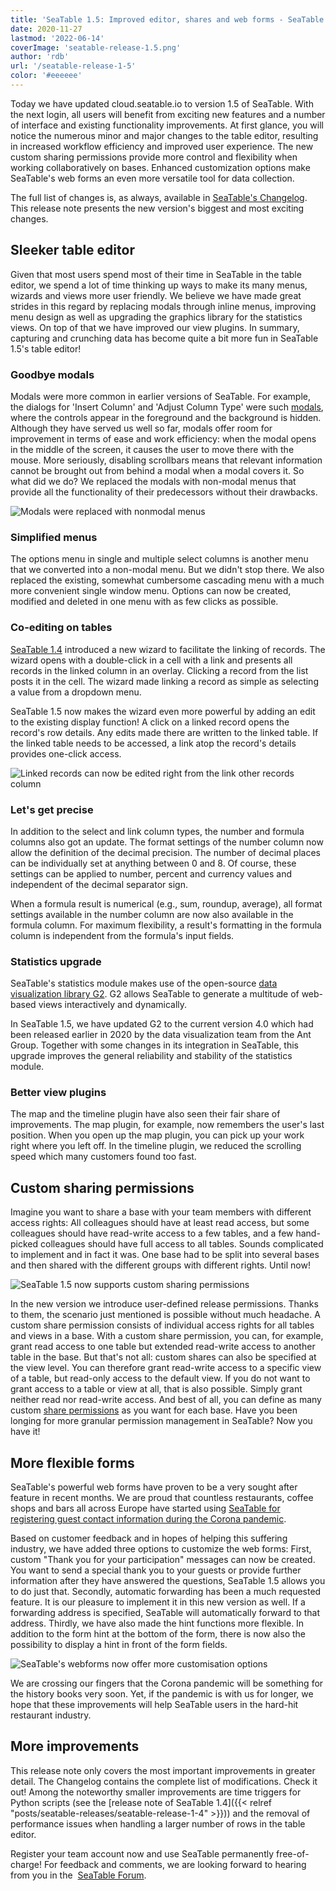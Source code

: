 ```yaml
---
title: 'SeaTable 1.5: Improved editor, shares and web forms - SeaTable'
date: 2020-11-27
lastmod: '2022-06-14'
coverImage: 'seatable-release-1.5.png'
author: 'rdb'
url: '/seatable-release-1-5'
color: '#eeeeee'
---
```


Today we have updated cloud.seatable.io to version 1.5 of SeaTable. With the next login, all users will benefit from exciting new features and a number of interface and existing functionality improvements. At first glance, you will notice the numerous minor and major changes to the table editor, resulting in increased workflow efficiency and improved user experience. The new custom sharing permissions provide more control and flexibility when working collaboratively on bases. Enhanced customization options make SeaTable's web forms an even more versatile tool for data collection.

The full list of changes is, as always, available in [SeaTable's Changelog](https://seatable.io/docs/changelog/version-1-5/?lang=auto). This release note presents the new version's biggest and most exciting changes.

## Sleeker table editor

Given that most users spend most of their time in SeaTable in the table editor, we spend a lot of time thinking up ways to make its many menus, wizards and views more user friendly. We believe we have made great strides in this regard by replacing modals through inline menus, improving menu design as well as upgrading the graphics library for the statistics views. On top of that we have improved our view plugins. In summary, capturing and crunching data has become quite a bit more fun in SeaTable 1.5's table editor!

### Goodbye modals

Modals were more common in earlier versions of SeaTable. For example, the dialogs for 'Insert Column' and 'Adjust Column Type' were such [modals](https://en.wikipedia.org/wiki/Modal_window), where the controls appear in the foreground and the background is hidden. Although they have served us well so far, modals offer room for improvement in terms of ease and work efficiency: when the modal opens in the middle of the screen, it causes the user to move there with the mouse. More seriously, disabling scrollbars means that relevant information cannot be brought out from behind a modal when a modal covers it. So what did we do? We replaced the modals with non-modal menus that provide all the functionality of their predecessors without their drawbacks.

![Modals were replaced with nonmodal menus](images/Nonmodal_Menus.png)

### Simplified menus

The options menu in single and multiple select columns is another menu that we converted into a non-modal menu. But we didn't stop there. We also replaced the existing, somewhat cumbersome cascading menu with a much more convenient single window menu. Options can now be created, modified and deleted in one menu with as few clicks as possible.

### Co-editing on tables

[SeaTable 1.4](seatable-release-1-4/?lang=auto) introduced a new wizard to facilitate the linking of records. The wizard opens with a double-click in a cell with a link and presents all records in the linked column in an overlay. Clicking a record from the list posts it in the cell. The wizard made linking a record as simple as selecting a value from a dropdown menu.

SeaTable 1.5 now makes the wizard even more powerful by adding an edit to the existing display function! A click on a linked record opens the record's row details. Any edits made there are written to the linked table. If the linked table needs to be accessed, a link atop the record's details provides one-click access.

![Linked records can now be edited right from the link other records column](images/Editing_Linked_Records_With_Wizard.png)

### Let's get precise

In addition to the select and link column types, the number and formula columns also got an update. The format settings of the number column now allow the definition of the decimal precision. The number of decimal places can be individually set at anything between 0 and 8. Of course, these settings can be applied to number, percent and currency values and independent of the decimal separator sign.

When a formula result is numerical (e.g., sum, roundup, average), all format settings available in the number column are now also available in the formula column. For maximum flexibility, a result's formatting in the formula column is independent from the formula's input fields.

### Statistics upgrade

SeaTable's statistics module makes use of the open-source [data visualization library G2](https://g2.antv.vision/en). G2 allows SeaTable to generate a multitude of web-based views interactively and dynamically.

In SeaTable 1.5, we have updated G2 to the current version 4.0 which had been released earlier in 2020 by the data visualization team from the Ant Group. Together with some changes in its integration in SeaTable, this upgrade improves the general reliability and stability of the statistics module.

### Better view plugins

The map and the timeline plugin have also seen their fair share of improvements. The map plugin, for example, now remembers the user's last position. When you open up the map plugin, you can pick up your work right where you left off. In the timeline plugin, we reduced the scrolling speed which many customers found too fast.

## Custom sharing permissions

Imagine you want to share a base with your team members with different access rights: All colleagues should have at least read access, but some colleagues should have read-write access to a few tables, and a few hand-picked colleagues should have full access to all tables. Sounds complicated to implement and in fact it was. One base had to be split into several bases and then shared with the different groups with different rights. Until now!

![SeaTable 1.5 now supports custom sharing permissions](images/Custom_Sharing_Permission.png)

In the new version we introduce user-defined release permissions. Thanks to them, the scenario just mentioned is possible without much headache. A custom share permission consists of individual access rights for all tables and views in a base. With a custom share permission, you can, for example, grant read access to one table but extended read-write access to another table in the base. But that's not all: custom shares can also be specified at the view level. You can therefore grant read-write access to a specific view of a table, but read-only access to the default view. If you do not want to grant access to a table or view at all, that is also possible. Simply grant neither read nor read-write access. And best of all, you can define as many custom [share permissions](https://seatable.io/en/docs/handbuch/zusammenarbeit/freigaben/) as you want for each base. Have you been longing for more granular permission management in SeaTable? Now you have it!

## More flexible forms

SeaTable's powerful web forms have proven to be a very sought after feature in recent months. We are proud that countless restaurants, coffee shops and bars all across Europe have started using [SeaTable for registering guest contact information during the Corona pandemic](/en/corona-gaesteregistrierung/).

Based on customer feedback and in hopes of helping this suffering industry, we have added three options to customize the web forms: First, custom "Thank you for your participation" messages can now be created. You want to send a special thank you to your guests or provide further information after they have answered the questions, SeaTable 1.5 allows you to do just that. Secondly, automatic forwarding has been a much requested feature. It is our pleasure to implement it in this new version as well. If a forwarding address is specified, SeaTable will automatically forward to that address. Thirdly, we have also made the hint functions more flexible. In addition to the form hint at the bottom of the form, there is now also the possibility to display a hint in front of the form fields.

![SeaTable's webforms now offer more customisation options](images/Extra_Customization_Options_Webforms.png)

We are crossing our fingers that the Corona pandemic will be something for the history books very soon. Yet, if the pandemic is with us for longer, we hope that these improvements will help SeaTable users in the hard-hit restaurant industry.

## More improvements

This release note only covers the most important improvements in greater detail. The Changelog contains the complete list of modifications. Check it out! Among the noteworthy smaller improvements are time triggers for Python scripts (see the [release note of SeaTable 1.4]({{< relref "posts/seatable-releases/seatable-release-1-4" >}})) and the removal of performance issues when handling a larger number of rows in the table editor.

Register your team account now and use SeaTable permanently free-of-charge! For feedback and comments, we are looking forward to hearing from you in the  [SeaTable Forum](https://forum.seatable.io/).

